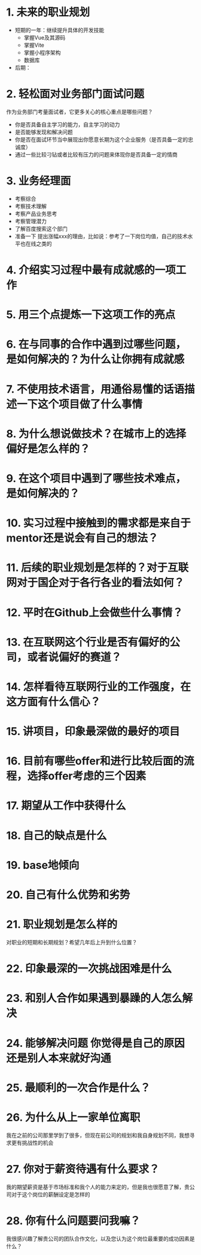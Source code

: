 # 1. 未来的职业规划

- 短期的一年：继续提升具体的开发技能
  - 掌握Vue及其源码
  - 掌握Vite
  - 掌握小程序架构
  - 数据库
- 后期：

# 2. 轻松面对业务部门面试问题

作为业务部门考量面试者，它更多关心的核心重点是哪些问题？

- 你是否具备自主学习的能力，自主学习的动力
- 是否能够发现和解决问题
- 你是否在面试环节当中展现出你愿意长期为这个企业服务（是否具备一定的忠诚度）
- 通过一些比较刁钻或者比较有压力的问题来体现你是否具备一定的情商

# 3. 业务经理面

- 考察综合
- 考察技术理解
- 考察产品业务思考
- 考察管理潜力
- 了解百度搜索这个部门
- 准备一下 提出涨幅xxx的理由，比如说：参考了一下岗位均值，自己的技术水平也在线之类的

# 4. 介绍实习过程中最有成就感的一项工作

# 5. 用三个点提炼一下这项工作的亮点

# 6. 在与同事的合作中遇到过哪些问题，是如何解决的？为什么让你拥有成就感

# 7. 不使用技术语言，用通俗易懂的话语描述一下这个项目做了什么事情

# 8. 为什么想说做技术？在城市上的选择偏好是怎么样的？

# 9. 在这个项目中遇到了哪些技术难点，是如何解决的？

# 10. 实习过程中接触到的需求都是来自于mentor还是说会有自己的想法？

# 11. 后续的职业规划是怎样的？对于互联网对于国企对于各行各业的看法如何？

# 12. 平时在Github上会做些什么事情？

# 13. 在互联网这个行业是否有偏好的公司，或者说偏好的赛道？

# 14. 怎样看待互联网行业的工作强度，在这方面有什么信心？

# 15. 讲项目，印象最深做的最好的项目

# 16. 目前有哪些offer和进行比较后面的流程，选择offer考虑的三个因素

# 17. 期望从工作中获得什么

# 18. 自己的缺点是什么

# 19. base地倾向

# 20. 自己有什么优势和劣势

# 21. 职业规划是怎么样的

对职业的短期和长期规划？希望几年后上升到什么位置？

# 22. 印象最深的一次挑战困难是什么

# 23. 和别人合作如果遇到暴躁的人怎么解决

# 24. 能够解决问题 你觉得是自己的原因还是别人本来就好沟通

# 25. 最顺利的一次合作是什么？

# 26. 为什么从上一家单位离职

我在之前的公司那里学到了很多，但现在前公司的规划和我自身规划不同，我想寻求更有挑战性的机会

# 27. 你对于薪资待遇有什么要求？

我的期望薪资是基于市场标准和我个人的能力来定的，但是我也很愿意了解，贵公司对于这个岗位的薪酬设定是怎样的

# 28. 你有什么问题要问我嘛？

我很感兴趣了解贵公司的团队合作文化，以及您认为这个岗位最重要的成功因素是什么？


